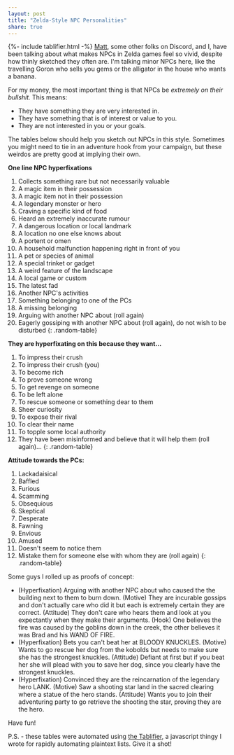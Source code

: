```yaml
---
layout: post
title: "Zelda-Style NPC Personalities"
share: true
---
```

{%- include tablifier.html -%}
[Matt](http://www.hexculture.com), some other folks on Discord, and I, have been talking about what makes NPCs in Zelda games feel so vivid, despite how thinly sketched they often are. I'm talking minor NPCs here, like the travelling Goron who sells you gems or the alligator in the house who wants a banana.

For my money, the most important thing is that NPCs be _extremely on their bullshit._ This means:
- They have something they are very interested in.
- They have something that is of interest or value to you.
- They are not interested in you or your goals.

The tables below should help you sketch out NPCs in this style. Sometimes you might need to tie in an adventure hook from your campaign, but these weirdos are pretty good at implying their own.

**One line NPC hyperfixations**
1. Collects something rare but not necessarily valuable
2. A magic item in their possession
3. A magic item not in their possession
4. A legendary monster or hero
5. Craving a specific kind of food
6. Heard an extremely inaccurate rumour
7. A dangerous location or local landmark
8. A location no one else knows about
9. A portent or omen
10. A household malfunction happening right in front of you
11. A pet or species of animal
12. A special trinket or gadget
13. A weird feature of the landscape
14. A local game or custom
15. The latest fad
16. Another NPC's activities
17. Something belonging to one of the PCs
18. A missing belonging
19. Arguing with another NPC about (roll again)
20. Eagerly gossiping with another NPC about (roll again), do not wish to be disturbed
{: .random-table}

**They are hyperfixating on this because they want...**
1. To impress their crush
2. To impress their crush (you)
3. To become rich
4. To prove someone wrong
5. To get revenge on someone
6. To be left alone
7. To rescue someone or something dear to them
8. Sheer curiosity
9. To expose their rival
10. To clear their name
11. To topple some local authority
12. They have been misinformed and believe that it will help them (roll again)...
{: .random-table}

**Attitude towards the PCs:**
1. Lackadaisical
2. Baffled
3. Furious
4. Scamming
5. Obsequious
6. Skeptical
7. Desperate
8. Fawning
9. Envious
10. Amused
11. Doesn't seem to notice them
12. Mistake them for someone else with whom they are (roll again)
{: .random-table}

Some guys I rolled up as proofs of concept:
- (Hyperfixation) Arguing with another NPC about who caused the the building next to them to burn down. (Motive) They are incurable gossips and don't actually care who did it but each is extremely certain they are correct. (Attitude) They don't care who hears them and look at you expectantly when they make their arguments. (Hook) One believes the fire was caused by the goblins down in the creek, the other believes it was Brad and his WAND OF FIRE.
- (Hyperfixation) Bets you can't beat her at BLOODY KNUCKLES. (Motive) Wants to go rescue her dog from the kobolds but needs to make sure she has the strongest knuckles. (Attitude) Defiant at first but if you beat her she will plead with you to save her dog, since you clearly have the strongest knuckles.
- (Hyperfixation) Convinced they are the reincarnation of the legendary hero LANK. (Motive) Saw a shooting star land in the sacred clearing where a statue of the hero stands. (Attitude) Wants you to join their adventuring party to go retrieve the shooting the star, proving they are the hero.

Have fun!

P.S. - these tables were automated using [the Tablifier](https://todistantlands.github.io/2022/12/26/tablifier.html), a javascript thingy I wrote for rapidly automating plaintext lists. Give it a shot!